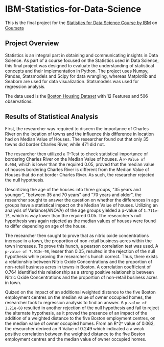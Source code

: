 # IBM-Statistics-for-Data-Science

This is the final project for the [Statistics for Data Science Course by IBM](
https://www.coursera.org/learn/statistics-for-data-science-python) on [Coursera](https://www.coursera.org/)

## Project Overview

Statistics is an integral part in obtaining and communicating insights in Data Science. As part of a course focused on the Statistics used in Data Science, this final project was designed to evaluate the understanding of statistical concepts and their implementation in Python. The project uses Numpy, Pandas, Statsmodels and Scipy for data wrangling, whereas Matplotlib and Seaborn are used for data visualization. Statsmodels was used for regression analysis.

The data used is the [Boston Housing Dataset](https://cf-courses-data.s3.us.cloud-object-storage.appdomain.cloud/IBMDeveloperSkillsNetwork-ST0151EN-SkillsNetwork/labs/boston_housing.csv') with 12 Features and 506 observations.

## Results of Statistical Analysis

First, the researcher was required to discern the importance of Charles River on the location of towns and the influence this difference in location had on Median Value of Houses. The researcher found out that only 35 towns did border Charles River, while 471 did not.

The researcher then utilized a T-Test to check statistical importance of bordering Charles River on the Median Value of houses. A `P-Value of 0.004`, which is lower than the required 0.05, proved that the median value of houses bordering Charles River is different from the Median Value of Houses that do not border Charles River. As such, the researcher rejected the null hypothesis.

Descritizing the age of the houses into three groups, "35 years and younger", "between 35 and 70 years" and "70 years and older", the researcher sought to answer the question on whether the differences in age groups have a statistical impact on the Median Value of houses. Utilizing an analysis of Variance(ANOVA) of the age groups yielded a p-value of `1.711e-15`, which is way lower than the required 0.05. The researcher's null hypothesis was again rejected as the median values of houses were found to differ depending on age of the house.

The researcher then sought to prove that as nitric oxide concentrations increase in a town, the proportion of non-retail business acres within the town increases. To prove this hunch, a pearson correlation test was used. A `p-value of 7.913e-98`, lesser than 0.05, resulted in the rejection of the null hypothesis while proving the researcher's hunch correct. Thus, there exists a relationship between Nitric Oxide Concentrations and the proportion of non-retail business acres in towns in Boston. A correlation coefficient of 0.764 identified this relationship as a strong positive relationship between Nitric Oxide Concentrations and the proportion of non-retail business acres in town.

Quized on the impact of an additional weighted distance to the five Boston employment centres on the median value of owner occupied homes, the researcher took to regression analysis to find an answer. A `p-value of 1.21e-08` resulted in another rejection of the null hypothesis and fail to reject the alternate hypothesis, as it proved the presence of an impact of the addition of a weighted distance to the five Boston employment centres, on the median value of owner occupied homes. From an R^2^ value of 0.062, the researcher derived an R Value of 0.249 which indicated a a weak positive correlation between the weighted distance to the five Boston employment centres and the median value of owner occupied homes.
